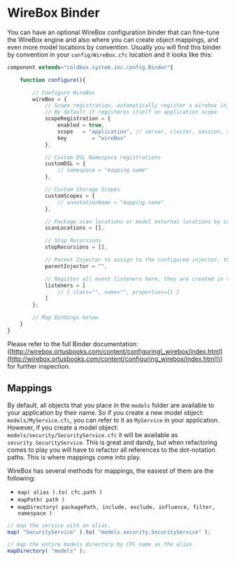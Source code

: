 # WireBox Binder

You can have an optional WireBox configuration binder that can fine-tune the WireBox engine and also where you can create object mappings, and even more model locations by convention. Usually you will find this binder by convention in your `config/WireBox.cfc` location and it looks like this:

```javascript
component extends="coldbox.system.ioc.config.Binder"{

    function configure(){

        // Configure WireBox
        wireBox = {
            // Scope registration, automatically register a wirebox injector instance on any CF scope
            // By default it registeres itself on application scope
            scopeRegistration = {
                enabled = true,
                scope   = "application", // server, cluster, session, application
                key        = "wireBox"
            },

            // Custom DSL Namespace registrations
            customDSL = {
                // namespace = "mapping name"
            },

            // Custom Storage Scopes
            customScopes = {
                // annotationName = "mapping name"
            },

            // Package scan locations or model external locations by convention
            scanLocations = [],

            // Stop Recursions
            stopRecursions = [],

            // Parent Injector to assign to the configured injector, this must be an object reference
            parentInjector = "",

            // Register all event listeners here, they are created in the specified order
            listeners = [
                // { class="", name="", properties={} }
            ]            
        };

        // Map Bindings below
    }    
}
```

Please refer to the full Binder documentation: \([http://wirebox.ortusbooks.com/content/configuring\_wirebox/index.html](http://wirebox.ortusbooks.com/content/configuring_wirebox/index.html)\) for further inspection.

## Mappings

By default, all objects that you place in the `models` folder are available to your application by their name. So if you create a new model object: `models/MyService.cfc`, you can refer to it as `MyService` in your application. However, if you create a model object: `models/security/SecurityService.cfc` it will be available as `security.SecurityService`. This is great and dandy, but when refactoring comes to play you will have to refactor all references to the dot-notation paths. This is where mappings come into play.

WireBox has several methods for mappings, the easiest of them are the following:

* `map( alias ).to( cfc.path )`
* `mapPath( path )`
* `mapDirectory( packagePath, include, exclude, influence, filter, namespace )`

```javascript
// map the service with an alias.
map( "SecurityService" ).to( "models.security.SecurityService" );

// map the entire models directory by CFC name as the alias
mapDirectory( "models" );
```

